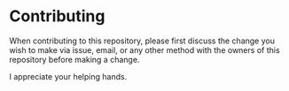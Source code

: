 # Contributing

When contributing to this repository, please first discuss the change you wish to make via issue,
email, or any other method with the owners of this repository before making a change. 

I appreciate your helping hands.